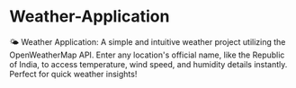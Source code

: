 # Weather-Application
🌤️ Weather Application: A simple and intuitive weather project utilizing the OpenWeatherMap API. Enter any location's official name, like the Republic of India, to access temperature, wind speed, and humidity details instantly. Perfect for quick weather insights!
